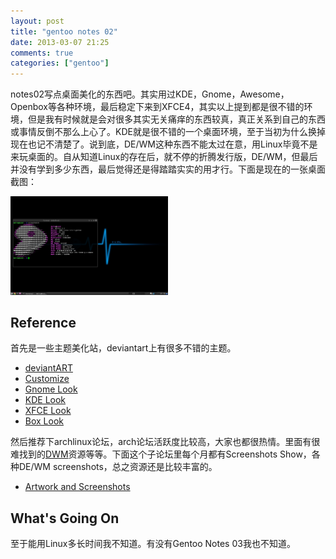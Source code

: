```yaml
---
layout: post
title: "gentoo notes 02"
date: 2013-03-07 21:25
comments: true
categories: ["gentoo"]
---
```


notes02写点桌面美化的东西吧。其实用过KDE，Gnome，Awesome，Openbox等各种环境，最后稳定下来到XFCE4，其实以上提到都是很不错的环境，但是我有时候就是会对很多其实无关痛痒的东西较真，真正关系到自己的东西或事情反倒不那么上心了。KDE就是很不错的一个桌面环境，至于当初为什么换掉现在也记不清楚了。说到底，DE/WM这种东西不能太过在意，用Linux毕竟不是来玩桌面的。自从知道Linux的存在后，就不停的折腾发行版，DE/WM，但最后并没有学到多少东西，最后觉得还是得踏踏实实的用才行。下面是现在的一张桌面截图：

<img src="/images/upload/2013-03-07-desktop.png" width="50%" height="50%"/>

Reference
---------
首先是一些主题美化站，deviantart上有很多不错的主题。

* [deviantART](http://www.deviantart.com/)
* [Customize](http://customize.org/)
* [Gnome Look](http://gnome-look.org/)
* [KDE Look](http://kde-look.org/)
* [XFCE Look](http://xfce-look.org/)
* [Box Look](http://box-look.org/)

然后推荐下archlinux论坛，arch论坛活跃度比较高，大家也都很热情。里面有很难找到的[DWM](http://dwm.suckless.org/)资源等等。下面这个子论坛里每个月都有Screenshots Show，各种DE/WM screenshots，总之资源还是比较丰富的。

* [Artwork and Screenshots](https://bbs.archlinux.org/viewforum.php?id=47)

What's Going On
---------------
至于能用Linux多长时间我不知道。有没有Gentoo Notes 03我也不知道。

